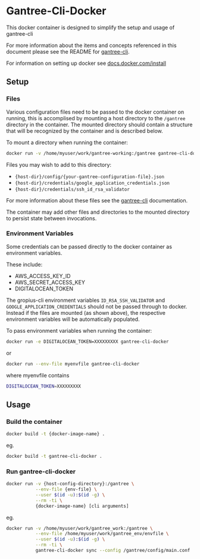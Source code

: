 # Gantree-Cli-Docker #

This docker container is designed to simplify the setup and usage of gantree-cli

For more information about the items and concepts referenced in this document
please see the README for [gantree-cli](https://github.com/flex-dapps/gantree-cli).

For information on setting up docker see [docs.docker.com/install](https://docs.docker.com/install)

## Setup ##

### Files ###

Various configuration files need to be passed to the docker container on running, this is accomplised by mounting a host directory to the `/gantree` directory in the container. The mounted directory should contain a structure that will be recognized by the container and is described below.

To mount a directory when running the container:

``` bash
docker run -v /home/myuser/work/gantree-working:/gantree gantree-cli-docker
```

Files you may wish to add to this directory:

- `{host-dir}/config/{your-gantree-configuration-file}.json`
- `{host-dir}/credentials/google_application_credentials.json`
- `{host-dir}/credentials/ssh_id_rsa_validator`

For more information about these files see the [gantree-cli](https://github.com/flex-dapps/gantree-cli) documentation.

The container may add other files and directories to the mounted directory to persist state between invocations.

### Environment Variables ###

Some credentials can be passed directly to the docker container as environment variables.

These include:

- AWS_ACCESS_KEY_ID
- AWS_SECRET_ACCESS_KEY
- DIGITALOCEAN_TOKEN

The gropius-cli environment variables `ID_RSA_SSH_VALIDATOR` and `GOOGLE_APPLICATION_CREDENTIALS` should not be passed through to docker. Instead if the files are mounted (as shown above), the respective environment variables will be automatically populated.

To pass environment variables when running the container:

``` bash
docker run -e DIGITALOCEAN_TOKEN=XXXXXXXXX gantree-cli-docker
```

or

``` bash
docker run --env-file myenvfile gantree-cli-docker
```

where myenvfile contains

``` bash
DIGITALOCEAN_TOKEN=XXXXXXXXX
```

## Usage ##

### Build the container ###

``` bash
docker build -t {docker-image-name} .
```

eg.

``` bash
docker build -t gantree-cli-docker .
```

### Run gantree-cli-docker ###

``` bash
docker run -v {host-config-directory}:/gantree \
           --env-file {env-file} \
           --user $(id -u):$(id -g) \
           --rm -ti \
           {docker-image-name} [cli arguments]
```

eg.

``` bash
docker run -v /home/myuser/work/gantree_work:/gantree \
           --env-file /home/myuser/work/gantree_env/envfile \
           --user $(id -u):$(id -g) \
           --rm -ti \
           gantree-cli-docker sync --config /gantree/config/main.conf
```
